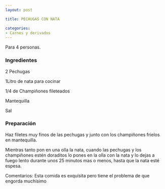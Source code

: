 ```yaml
---
layout: post

title: PECHUGAS CON NATA

categories:
- Carnes y derivados
---
```

Para 4 personas.

<h3>Ingredientes</h3>

2 Pechugas

1Litro de nata para cocinar

1/4 de Champiñones fileteados

Mantequilla

Sal

<h3>Preparación</h3>

Haz filetes muy finos de las pechugas y junto con los champiñones frielos en mantequilla.

Mientras tanto pon en una olla la nata, cuando las pechugas y los champiñones estén doraditos lo pones en la olla con la nata y lo dejas a fuego lento durante unos 25 minutos mas o menos, hasta que la nata esté espesa.

Comentarios: Esta comida es exquísita pero tiene el problema de que engorda muchísimo

